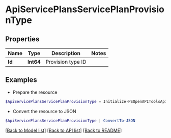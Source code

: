 # ApiServicePlansServicePlanProvisionType
## Properties

Name | Type | Description | Notes
------------ | ------------- | ------------- | -------------
**Id** | **Int64** | Provision type ID | 

## Examples

- Prepare the resource
```powershell
$ApiServicePlansServicePlanProvisionType = Initialize-PSOpenAPIToolsApiServicePlansServicePlanProvisionType  -Id null
```

- Convert the resource to JSON
```powershell
$ApiServicePlansServicePlanProvisionType | ConvertTo-JSON
```

[[Back to Model list]](../README.md#documentation-for-models) [[Back to API list]](../README.md#documentation-for-api-endpoints) [[Back to README]](../README.md)

